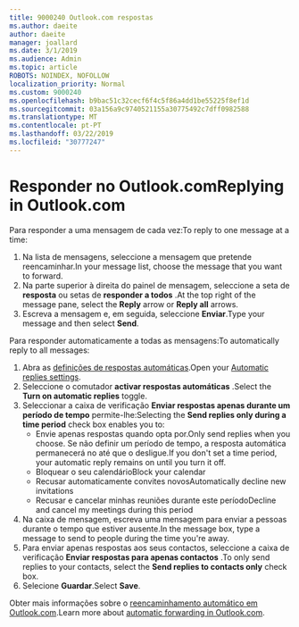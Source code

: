 ```yaml
---
title: 9000240 Outlook.com respostas
ms.author: daeite
author: daeite
manager: joallard
ms.date: 3/1/2019
ms.audience: Admin
ms.topic: article
ROBOTS: NOINDEX, NOFOLLOW
localization_priority: Normal
ms.custom: 9000240
ms.openlocfilehash: b9bac51c32cecf6f4c5f86a4dd1be55225f8ef1d
ms.sourcegitcommit: 03a156a9c9740521155a30775492c7dff0982588
ms.translationtype: MT
ms.contentlocale: pt-PT
ms.lasthandoff: 03/22/2019
ms.locfileid: "30777247"
---
```

# <a name="replying-in-outlookcom"></a><span data-ttu-id="62a54-102">Responder no Outlook.com</span><span class="sxs-lookup"><span data-stu-id="62a54-102">Replying in Outlook.com</span></span>

<span data-ttu-id="62a54-103">Para responder a uma mensagem de cada vez:</span><span class="sxs-lookup"><span data-stu-id="62a54-103">To reply to one message at a time:</span></span>

1. <span data-ttu-id="62a54-104">Na lista de mensagens, seleccione a mensagem que pretende reencaminhar.</span><span class="sxs-lookup"><span data-stu-id="62a54-104">In your message list, choose the message that you want to forward.</span></span>
2. <span data-ttu-id="62a54-105">Na parte superior à direita do painel de mensagem, seleccione a seta de **resposta** ou setas de **responder a todos** .</span><span class="sxs-lookup"><span data-stu-id="62a54-105">At the top right of the message pane, select the **Reply** arrow or **Reply all** arrows.</span></span>
3. <span data-ttu-id="62a54-106">Escreva a mensagem e, em seguida, seleccione **Enviar**.</span><span class="sxs-lookup"><span data-stu-id="62a54-106">Type your message and then select **Send**.</span></span>

<span data-ttu-id="62a54-107">Para responder automaticamente a todas as mensagens:</span><span class="sxs-lookup"><span data-stu-id="62a54-107">To automatically reply to all messages:</span></span>

1. <span data-ttu-id="62a54-108">Abra as [definições de respostas automáticas](https://outlook.live.com/mail/options/mail/automaticReplies/automaticRepliesOption).</span><span class="sxs-lookup"><span data-stu-id="62a54-108">Open your [Automatic replies settings](https://outlook.live.com/mail/options/mail/automaticReplies/automaticRepliesOption).</span></span>
2. <span data-ttu-id="62a54-109">Seleccione o comutador **activar respostas automáticas** .</span><span class="sxs-lookup"><span data-stu-id="62a54-109">Select the **Turn on automatic replies** toggle.</span></span>
3. <span data-ttu-id="62a54-110">Seleccionar a caixa de verificação **Enviar respostas apenas durante um período de tempo** permite-lhe:</span><span class="sxs-lookup"><span data-stu-id="62a54-110">Selecting the **Send replies only during a time period** check box enables you to:</span></span>
    - <span data-ttu-id="62a54-111">Envie apenas respostas quando opta por.</span><span class="sxs-lookup"><span data-stu-id="62a54-111">Only send replies when you choose.</span></span> <span data-ttu-id="62a54-112">Se não definir um período de tempo, a resposta automática permanecerá no até que o desligue.</span><span class="sxs-lookup"><span data-stu-id="62a54-112">If you don't set a time period, your automatic reply remains on until you turn it off.</span></span>
    - <span data-ttu-id="62a54-113">Bloquear o seu calendário</span><span class="sxs-lookup"><span data-stu-id="62a54-113">Block your calendar</span></span>
    - <span data-ttu-id="62a54-114">Recusar automaticamente convites novos</span><span class="sxs-lookup"><span data-stu-id="62a54-114">Automatically decline new invitations</span></span>
    - <span data-ttu-id="62a54-115">Recusar e cancelar minhas reuniões durante este período</span><span class="sxs-lookup"><span data-stu-id="62a54-115">Decline and cancel my meetings during this period</span></span>
4. <span data-ttu-id="62a54-116">Na caixa de mensagem, escreva uma mensagem para enviar a pessoas durante o tempo que estiver ausente.</span><span class="sxs-lookup"><span data-stu-id="62a54-116">In the message box, type a message to send to people during the time you're away.</span></span>
5. <span data-ttu-id="62a54-117">Para enviar apenas respostas aos seus contactos, seleccione a caixa de verificação **Enviar respostas para apenas contactos** .</span><span class="sxs-lookup"><span data-stu-id="62a54-117">To only send replies to your contacts, select the **Send replies to contacts only** check box.</span></span>
6. <span data-ttu-id="62a54-118">Selecione **Guardar**.</span><span class="sxs-lookup"><span data-stu-id="62a54-118">Select **Save**.</span></span>

<span data-ttu-id="62a54-119">Obter mais informações sobre o [reencaminhamento automático em Outlook.com](https://support.office.com/article/14614626-9855-48dc-a986-dec81d07b1a0).</span><span class="sxs-lookup"><span data-stu-id="62a54-119">Learn more about [automatic forwarding in Outlook.com](https://support.office.com/article/14614626-9855-48dc-a986-dec81d07b1a0).</span></span>